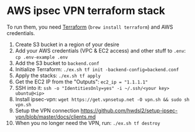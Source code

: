 # AWS ipsec VPN terraform stack

To run them, you need [Terraform](https://www.terraform.io/) (`brew install terraform`) and AWS credentials.

1. Create S3 bucket in a region of your desire
2. Add your AWS credentials (VPC & EC2 access) and other stuff to `.env`: `cp .env-example .env`
3. Add the S3 bucket to `backend.conf`
4. Initialize Terraform: `./ex.sh tf init -backend-config=backend.conf`
5. Apply the stacks: `./ex.sh tf apply`
6. Get the EC2 IP from the "Outputs": `ec2_ip = "1.1.1.1"`
7. SSH into it: `ssh -o "IdentitiesOnly=yes" -i ~/.ssh/<your key> ubuntu@<ip>`
8. Install ipsec-vpn: `wget https://get.vpnsetup.net -O vpn.sh && sudo sh vpn.sh`
9. Setup the VPN connection https://github.com/hwdsl2/setup-ipsec-vpn/blob/master/docs/clients.md
10. When you no longer need the VPN, run: `./ex.sh tf destroy`

